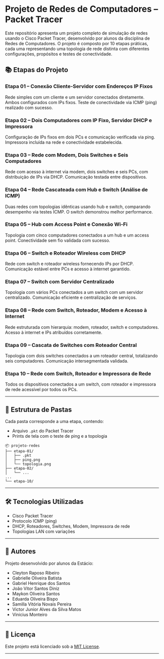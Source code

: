 # Projeto de Redes de Computadores – Packet Tracer

Este repositório apresenta um projeto completo de simulação de redes usando o Cisco Packet Tracer, desenvolvido por alunos da disciplina de Redes de Computadores. O projeto é composto por 10 etapas práticas, cada uma representando uma topologia de rede distinta com diferentes configurações, propósitos e testes de conectividade.

## 📚 Etapas do Projeto

### Etapa 01 – Conexão Cliente-Servidor com Endereços IP Fixos
Rede simples com um cliente e um servidor conectados diretamente. Ambos configurados com IPs fixos. Teste de conectividade via ICMP (ping) realizado com sucesso.

### Etapa 02 – Dois Computadores com IP Fixo, Servidor DHCP e Impressora
Configuração de IPs fixos em dois PCs e comunicação verificada via ping. Impressora incluída na rede e conectividade estabelecida.

### Etapa 03 – Rede com Modem, Dois Switches e Seis Computadores
Rede com acesso à internet via modem, dois switches e seis PCs, com distribuição de IPs via DHCP. Comunicação testada entre dispositivos.

### Etapa 04 – Rede Cascateada com Hub e Switch (Análise de ICMP)
Duas redes com topologias idênticas usando hub e switch, comparando desempenho via testes ICMP. O switch demonstrou melhor performance.

### Etapa 05 – Hub com Access Point e Conexão Wi-Fi
Topologia com cinco computadores conectados a um hub e um access point. Conectividade sem fio validada com sucesso.

### Etapa 06 – Switch e Roteador Wireless com DHCP
Rede com switch e roteador wireless fornecendo IPs por DHCP. Comunicação estável entre PCs e acesso à internet garantido.

### Etapa 07 – Switch com Servidor Centralizado
Topologia com vários PCs conectados a um switch com um servidor centralizado. Comunicação eficiente e centralização de serviços.

### Etapa 08 – Rede com Switch, Roteador, Modem e Acesso à Internet
Rede estruturada com hierarquia: modem, roteador, switch e computadores. Acesso à internet e IPs atribuídos corretamente.

### Etapa 09 – Cascata de Switches com Roteador Central
Topologia com dois switches conectados a um roteador central, totalizando seis computadores. Comunicação intersegmentada validada.

### Etapa 10 – Rede com Switch, Roteador e Impressora de Rede
Todos os dispositivos conectados a um switch, com roteador e impressora de rede acessível por todos os PCs.

---

## 📁 Estrutura de Pastas

Cada pasta corresponde a uma etapa, contendo:

- Arquivo `.pkt` do Packet Tracer
- Prints de tela com o teste de ping e a topologia

```
📦 projeto-redes
├── etapa-01/
│   ├── .pkt
│   ├── ping.png
│   └── topologia.png
├── etapa-02/
│   └── ...
...
└── etapa-10/
```

---

## 🛠️ Tecnologias Utilizadas
- Cisco Packet Tracer
- Protocolo ICMP (ping)
- DHCP, Roteadores, Switches, Modem, Impressora de rede
- Topologias LAN com variações

---

## 👥 Autores
Projeto desenvolvido por alunos da Estácio:

- Cleyton Raposo Ribeiro
- Gabrielle Oliveira Batista
- Gabriel Henrique dos Santos
- João Vitor Santos Diniz
- Maykon Oliveira Santos
- Eduarda Oliveira Bispo
- Samilla Vitória Novais Pereira
- Victor Junior Alves da Silva Matos
- Vinicius Monteiro

---

## 📝 Licença

Este projeto está licenciado sob a [MIT License](LICENSE).

---